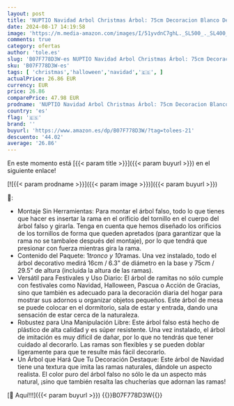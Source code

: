 ```yaml
---
layout: post
title: 'NUPTIO Navidad Arbol Christmas Árbol: 75cm Decoracion Blanco Decoración Hogar Boda Halloween Adornos Exterior Centro Artificial Jardin Mesa Arboles Home Decor Bodas Navideños Tree Decorativo'
date: 2024-08-17 14:19:58
image: 'https://m.media-amazon.com/images/I/51yvdnC7ghL._SL500_._SL400_.jpg'
comments: true
category: ofertas
author: 'tole.es'
slug: 'B07F778D3W-es NUPTIO Navidad Arbol Christmas Árbol: 75cm Decoracion...'
sku: 'B07F778D3W-es'
tags: [ 'christmas','halloween','navidad','🇪🇸', ]
actualPrice: 26.86 EUR
currency: EUR
price: 26.86
comparePrice: 47.98 EUR
prodname: 'NUPTIO Navidad Arbol Christmas Árbol: 75cm Decoracion Blanco Decoración Hogar Boda Halloween Adornos Exterior Centro Artificial Jardin Mesa Arboles Home Decor Bodas Navideños Tree Decorativo'
country: 'es'
flag: '🇪🇸'
brand: ''
buyurl: 'https://www.amazon.es/dp/B07F778D3W/?tag=tolees-21'
descuento: '44.02'
average: '26.86'
---
```


En este momento está [{{< param title >}}]({{< param buyurl >}}) en el siguiente enlace!

[![{{< param prodname >}}]({{< param image >}})]({{< param buyurl >}})

🔎:

- Montaje Sin Herramientas: Para montar el árbol falso, todo lo que tienes que hacer es insertar la rama en el orificio del tornillo en el cuerpo del árbol falso y girarla. Tenga en cuenta que hemos diseñado los orificios de los tornillos de forma que queden apretados (para garantizar que la rama no se tambalee después del montaje), por lo que tendrá que presionar con fuerza mientras gira la rama.
- Contenido del Paquete: 1*tronco y 10*ramas. Una vez instalado, todo el árbol decorativo medirá 16cm / 6.3" de diámetro en la base y 75cm / 29.5" de altura (incluida la altura de las ramas).
- Versátil para Festivales y Uso Diario: El árbol de ramitas no sólo cumple con festivales como Navidad, Halloween, Pascua o Acción de Gracias, sino que también es adecuado para la decoración diaria del hogar para mostrar sus adornos u organizar objetos pequeños. Este árbol de mesa se puede colocar en el dormitorio, sala de estar y entrada, dando una sensación de estar cerca de la naturaleza.
- Robustez para Una Manipulación Libre: Este árbol falso está hecho de plástico de alta calidad y es súper resistente. Una vez instalado, el árbol de imitación es muy difícil de dañar, por lo que no tendrás que tener cuidado al decorarlo. Las ramas son flexibles y se pueden doblar ligeramente para que te resulte más fácil decorarlo.
- Un Árbol que Hará Que Tu Decoración Destaque: Este árbol de Navidad tiene una textura que imita las ramas naturales, dándole un aspecto realista. El color puro del árbol falso no sólo le da un aspecto más natural, ¡sino que también resalta las chucherías que adornan las ramas!

[🛒 Aquí!!!]({{< param buyurl >}})
{{<world>}}B07F778D3W{{</world>}}
